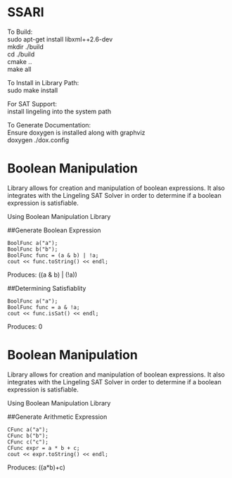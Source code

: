 # SSARI

To Build:  
sudo apt-get install libxml++2.6-dev  
mkdir ./build  
cd ./build  
cmake ..  
make all  

To Install in Library Path:  
sudo make install  

For SAT Support:  
install lingeling into the system path

To Generate Documentation:  
Ensure doxygen is installed along with graphviz  
doxygen ./dox.config  


# Boolean Manipulation  
Library allows for creation and manipulation of boolean expressions. It also integrates with the Lingeling SAT Solver in order to determine if a boolean expression is satisfiable.  

Using Boolean Manipulation Library  

##Generate Boolean Expression
```
BoolFunc a("a");
BoolFunc b("b");
BoolFunc func = (a & b) | !a;
cout << func.toString() << endl;
```
Produces: ((a & b) | (!a))

##Determining Satisfiablity
```
BoolFunc a("a");
BoolFunc func = a & !a;
cout << func.isSat() << endl;
```
Produces: 0

# Boolean Manipulation  
Library allows for creation and manipulation of boolean expressions. It also integrates with the Lingeling SAT Solver in order to determine if a boolean expression is satisfiable.  

Using Boolean Manipulation Library  

##Generate Arithmetic Expression
```
CFunc a("a");
CFunc b("b");
CFunc c("c");
CFunc expr = a * b + c;
cout << expr.toString() << endl;
```
Produces: ((a*b)+c)
